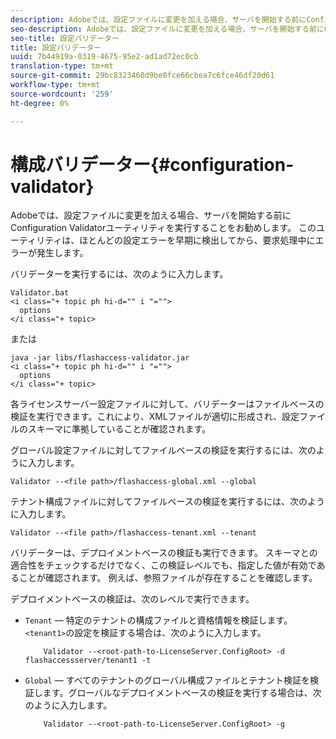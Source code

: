 ```yaml
---
description: Adobeでは、設定ファイルに変更を加える場合、サーバを開始する前にConfiguration Validatorユーティリティを実行することをお勧めします。 このユーティリティは、ほとんどの設定エラーを早期に検出してから、要求処理中にエラーが発生します。
seo-description: Adobeでは、設定ファイルに変更を加える場合、サーバを開始する前にConfiguration Validatorユーティリティを実行することをお勧めします。 このユーティリティは、ほとんどの設定エラーを早期に検出してから、要求処理中にエラーが発生します。
seo-title: 設定バリデーター
title: 設定バリデーター
uuid: 7b44919a-0319-4675-95e2-ad1ad72ec0cb
translation-type: tm+mt
source-git-commit: 29bc8323460d9be0fce66cbea7c6fce46df20d61
workflow-type: tm+mt
source-wordcount: '259'
ht-degree: 0%

---
```



# 構成バリデーター{#configuration-validator}

Adobeでは、設定ファイルに変更を加える場合、サーバを開始する前にConfiguration Validatorユーティリティを実行することをお勧めします。 このユーティリティは、ほとんどの設定エラーを早期に検出してから、要求処理中にエラーが発生します。

バリデーターを実行するには、次のように入力します。

```
Validator.bat  
<i class="+ topic ph hi-d="" i "="">
  options  
</i class="+ topic>
```

または

```
java -jar libs/flashaccess-validator.jar  
<i class="+ topic ph hi-d="" i "="">
  options 
</i class="+ topic>
```

各ライセンスサーバー設定ファイルに対して、バリデーターはファイルベースの検証を実行できます。これにより、XMLファイルが適切に形成され、設定ファイルのスキーマに準拠していることが確認されます。

グローバル設定ファイルに対してファイルベースの検証を実行するには、次のように入力します。

```
Validator --<file path>/flashaccess-global.xml --global
```

テナント構成ファイルに対してファイルベースの検証を実行するには、次のように入力します。

```
Validator --<file path>/flashaccess-tenant.xml --tenant
```

バリデーターは、デプロイメントベースの検証も実行できます。 スキーマとの適合性をチェックするだけでなく、この検証レベルでも、指定した値が有効であることが確認されます。 例えば、参照ファイルが存在することを確認します。

デプロイメントベースの検証は、次のレベルで実行できます。

* `Tenant`  — 特定のテナントの構成ファイルと資格情報を検証します。`<tenant1>`の設定を検証する場合は、次のように入力します。

   ```
       Validator --<root-path-to-LicenseServer.ConfigRoot> -d flashaccessserver/tenant1 -t
   ```

* `Global`  — すべてのテナントのグローバル構成ファイルとテナント検証を検証します。グローバルなデプロイメントベースの検証を実行する場合は、次のように入力します。

   ```
       Validator --<root-path-to-LicenseServer.ConfigRoot> -g
   ```

